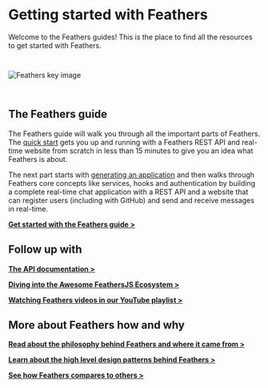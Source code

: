 # Getting started with Feathers

Welcome to the Feathers guides! This is the place to find all the resources to get started with Feathers.

<img style="margin: 2em 0;" src="/img/key-image-horizontal.png" alt="Feathers key image">

## The Feathers guide

The Feathers guide will walk you through all the important parts of Feathers. The [quick start](./basics/starting.md) gets you up and running with a Feathers REST API and real-time website from scratch in less than 15 minutes to give you an idea what Feathers is about.

The next part starts with [generating an application](./basics/generator.md) and then walks through Feathers core concepts like services, hooks and authentication by building a complete real-time chat application with a REST API and a website that can register users (including with GitHub) and send and receive messages in real-time.

[__Get started with the Feathers guide >__](./basics/setup.md)

## Follow up with

[__The API documentation >__](../api/readme.md)

[__Diving into the Awesome FeathersJS Ecosystem >__](https://github.com/feathersjs/awesome-feathersjs)

[__Watching Feathers videos in our YouTube playlist >__](https://www.youtube.com/playlist?list=PLwSdIiqnDlf_lb5y1liQK2OW5daXYgKOe)

## More about Feathers how and why

[__Read about the philosophy behind Feathers and where it came from >__](https://blog.feathersjs.com/why-we-built-the-best-web-framework-you-ve-probably-never-heard-of-until-now-176afc5c6aac)

[__Learn about the high level design patterns behind Feathers >__](https://blog.feathersjs.com/design-patterns-for-modern-web-apis-1f046635215)

[__See how Feathers compares to others >__](https://feathersjs.com/comparison)
